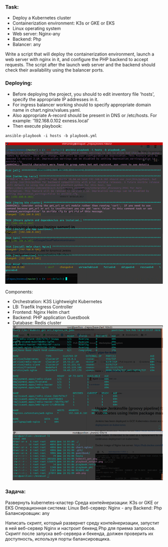 ### Task:
- Deploy a Kubernetes cluster
- Containerization environment: K3s or GKE or EKS
- Linux operating system
- Web server: Nginx-any
- Backend: Php
- Balancer: any

Write a script that will deploy the containerization environment, launch a web server with nginx in it, and configure the PHP backend to accept requests. The script after the launch web server and the backend should check their availability using the balancer ports.

### Deploying:
- Before deploying the project, you should to edit inventory file 'hosts', specify the appropriate IP addresses in it.
- For ingress balancer working should to specify appropriate domain name in chart.nginx/values.yaml.
- Also appropriate A-record should be present in DNS or /etc/hosts. For example: '192.168.0.102	exness.local'
- Then execute playbook:
```
ansible-playbook -i hosts -b playbook.yml
```
![](playbook_output.png)

Components:
- Orchestration: K3S Lightweight Kubernetes
- LB: Traefik Ingress Controller
- Frontend: Nginx Helm chart
- Backend: PHP application Guestbook
- Database: Redis cluster
![](kubectl_get.png)

### Задача:
Развернуть kubernetes-кластер
Среда контейнеризации: K3s or GKE or EKS
Операционная система: Linux
Веб-сервер: Nginx - any
Backend: Php
Балансировщик: any

Написать скрипт, который развернет среду контейнеризации, запустит в ней веб-сервер Nginx и настроит бекенд Php для приема запросов. Скрипт после запуска веб-сервера и бекенда, должен проверить их доступность, используя порты балансировщика.
